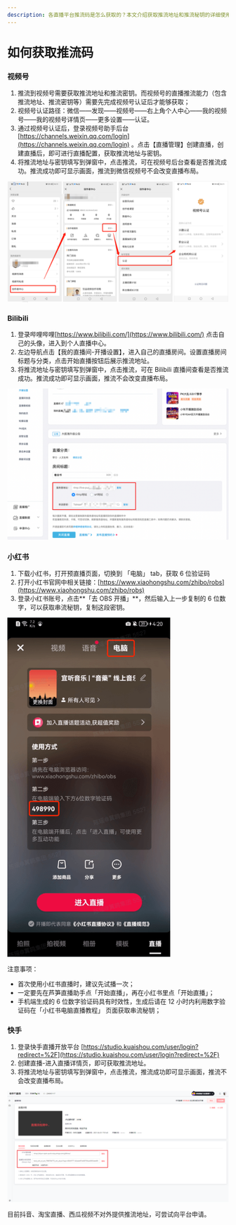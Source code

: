 ```yaml
---
description: 各直播平台推流码是怎么获取的？本文介绍获取推流地址和推流秘钥的详细使用方案！😊本文介绍的直播平台包括视频号、Bilibili、小红书、快手
---
```


# 如何获取推流码

### 视频号

1. 推流到视频号需要获取推流地址和推流密钥。而视频号的直播推流能力（包含推流地址、推流密钥等）需要先完成视频号认证后才能够获取；
2. 视频号认证路径：微信——发现——视频号——右上角个人中心——我的视频号——我的视频号详情页——更多设置——认证。
3. 通过视频号认证后，登录视频号助手后台 [https://channels.weixin.qq.com/login](https://channels.weixin.qq.com/login) 。点击【直播管理】创建直播，创建直播后，即可进行直播配置，获取推流地址与密钥。
4. 将推流地址与密钥填写到弹窗中，点击推流，可在视频号后台查看是否推流成功。推流成功即可显示画面，推流到微信视频号不会改变直播布局。

<img class="gitbookimg" src="/public/.gitbook/assets/image.png" alt="">

### Bilibili

1. 登录哔哩哔哩[https://www.bilibili.com/](https://www.bilibili.com/) 点击自己的头像，进入到个人直播中心。
2. 左边导航点击【我的直播间-开播设置】，进入自己的直播房间。设置直播房间标题与分类，点击开始直播按钮后展示推流地址。
3. 将推流地址与密钥填写到弹窗中，点击推流，可在 Bilibili 直播间查看是否推流成功。推流成功即可显示画面，推流不会改变直播布局。

<img class="gitbookimg" src="/public/.gitbook/assets/image (1).png" alt="">

### 小红书

1. 下载小红书，打开预直播页面，切换到 「电脑」 tab，获取 6 位验证码
2. 打开小红书官网中相关链接：[https://www.xiaohongshu.com/zhibo/robs](https://www.xiaohongshu.com/zhibo/robs)
3. 登录小红书账号，点击**「去 OBS 开播」**，然后输入上一步复制的 6 位数字，可以获取串流秘钥，复制这段密钥。

<img class="gitbookimg" src="/public/.gitbook/assets/image (2).png" alt="">

注意事项：

- 首次使用小红书直播时，建议先试播一次；
- 一定要先在芦笋直播助手点「开始直播」，再在小红书里点「开始直播」；
- 手机端生成的 6 位数字验证码具有时效性，生成后请在 12 小时内利用数字验证码在「小红书电脑直播教程」 页面获取串流秘钥；

### 快手

1. 登录快手直播开放平台 [https://studio.kuaishou.com/user/login?redirect=%2F](https://studio.kuaishou.com/user/login?redirect=%2F)
2. 创建直播-进入直播详情页，即可获取推流地址。
3. 将推流地址与密钥填写到弹窗中，点击推流，推流成功即可显示画面，推流不会改变直播布局。

<img class="gitbookimg" src="/public/.gitbook/assets/image (3).png" alt="">

目前抖音、淘宝直播、西瓜视频不对外提供推流地址，可尝试向平台申请。
